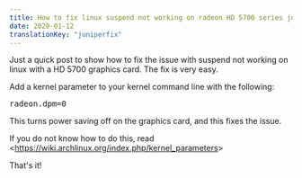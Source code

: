 ```yaml
---
title: How to fix linux suspend not working on radeon HD 5700 series juniper
date: 2020-01-12
translationKey: "juniperfix"
---
```


Just a quick post to show how to fix the issue with suspend not working on linux with a HD 5700 graphics card. The fix is very easy.

Add a kernel parameter to your kernel command line with the following:

<pre>radeon.dpm=0</pre>

This turns power saving off on the graphics card, and this fixes the issue.

If you do not know how to do this, read &lt;https://wiki.archlinux.org/index.php/kernel_parameters&gt;

That's it!
